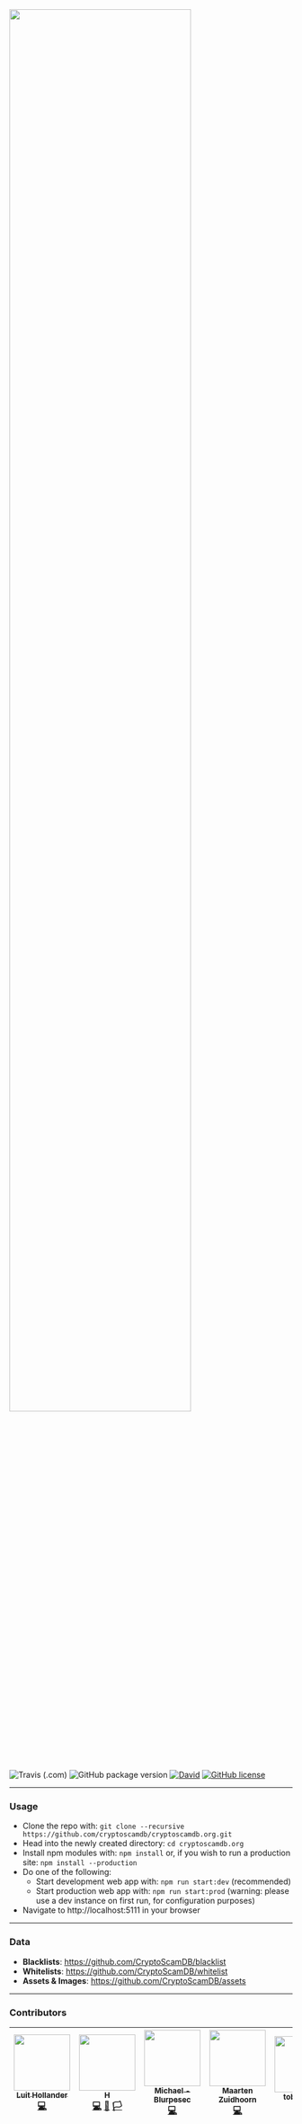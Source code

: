 <img src="https://raw.githubusercontent.com/CryptoScamDB/assets/22b4b5431250d42b7c9dbed4bc59797338bc2bf7/logo/logotype-horizontal-main.png" width="80%">

![Travis (.com)](https://img.shields.io/travis/com/CryptoScamDB/cryptoscamdb.org.svg?style=flat-square) ![GitHub package version](https://img.shields.io/github/package-json/v/CryptoScamDB/cryptoscamdb.org.svg?style=flat-square) [![David](https://img.shields.io/david/CryptoScamDB/cryptoscamdb.org.svg?style=flat-square)](https://david-dm.org/CryptoScamDB/cryptoscamdb.org) [![GitHub license](https://img.shields.io/github/license/CryptoScamDB/cryptoscamdb.org.svg?style=flat-square)](https://github.com/CryptoScamDB/cryptoscamdb.org/blob/master/LICENSE)

---
### Usage

- Clone the repo with: `git clone --recursive https://github.com/cryptoscamdb/cryptoscamdb.org.git`
- Head into the newly created directory: `cd cryptoscamdb.org`
- Install npm modules with: `npm install` or, if you wish to run a production site: `npm install --production`
- Do one of the following:
    - Start development web app with: `npm run start:dev` (recommended)
	- Start production web app with: `npm run start:prod` (warning: please use a dev instance on first run, for configuration purposes)
- Navigate to http://localhost:5111 in your browser
---
### Data
- **Blacklists**: https://github.com/CryptoScamDB/blacklist
- **Whitelists**: https://github.com/CryptoScamDB/whitelist
- **Assets & Images**: https://github.com/CryptoScamDB/assets
---
### Contributors

<!-- ALL-CONTRIBUTORS-LIST:START - Do not remove or modify this section -->
<!-- prettier-ignore -->
| [<img src="https://avatars1.githubusercontent.com/u/12037024?v=4" width="100px;"/><br /><sub><b>Luit Hollander</b></sub>](https://luit.me)<br />[💻](https://github.com/CryptoScamDB/cryptoscamdb.org/commits?author=MrLuit "Code") | [<img src="https://avatars3.githubusercontent.com/u/2313704?v=4" width="100px;"/><br /><sub><b>H</b></sub>](https://keybase.io/409H)<br />[💻](https://github.com/CryptoScamDB/cryptoscamdb.org/commits?author=409H "Code") [🏴](#blacklist-409H "Contributed to blacklist") [🏳️](#whitelist-409H "Contributed to whitelist") | [<img src="https://avatars3.githubusercontent.com/u/29407814?v=4" width="100px;"/><br /><sub><b>Michael - Blurpesec</b></sub>](https://michaelhahntech.com)<br />[💻](https://github.com/CryptoScamDB/cryptoscamdb.org/commits?author=hahnmichaelf "Code") | [<img src="https://avatars2.githubusercontent.com/u/7503723?v=4" width="100px;"/><br /><sub><b>Maarten Zuidhoorn</b></sub>](https://morten.sh)<br />[💻](https://github.com/CryptoScamDB/cryptoscamdb.org/commits?author=Mrtenz "Code") | [<img src="https://avatars0.githubusercontent.com/u/36028424?v=4" width="100px;"/><br /><sub><b>tobaloidee</b></sub>](https://github.com/Tobaloidee)<br />[🎨](#design-Tobaloidee "Design") | [<img src="https://avatars1.githubusercontent.com/u/25834495?v=4" width="100px;"/><br /><sub><b>Sharon Manrique</b></sub>](https://github.com/Azarielle)<br />[📖](https://github.com/CryptoScamDB/cryptoscamdb.org/commits?author=Azarielle "Documentation") |
| :---: | :---: | :---: | :---: | :---: | :---: |
<!-- ALL-CONTRIBUTORS-LIST:END -->